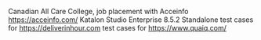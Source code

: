 Canadian All Care College, job placement with Acceinfo https://acceinfo.com/
Katalon Studio Enterprise 8.5.2 Standalone
test cases for https://deliverinhour.com
test cases for https://www.quaiq.com/
